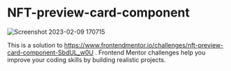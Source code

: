 # NFT-preview-card-component
![Screenshot 2023-02-09 170715](https://user-images.githubusercontent.com/121677014/217868954-5003f3ff-f7f3-4a1f-b526-69a977f1275d.png)

This is a solution to https://www.frontendmentor.io/challenges/nft-preview-card-component-SbdUL_w0U . Frontend Mentor challenges help you improve your coding skills by building realistic projects.
